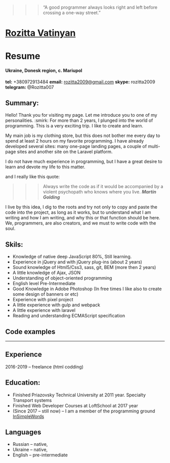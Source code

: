 
>>> “A good programmer always looks right and left before crossing a one-way street.”

# [Rozitta Vatinyan](http://github.com)

# Resume

#### Ukraine, Donesk region, c. Mariupol

**tel:** +380972913484
**email:** rozitta2009@gmail.com
**skype:** rozitta2009
**telegram:** @Rozitta007


## Summary:

<p>Hello! Thank you for visiting my page. Let me introduce you to one of my personalities. :smirk: 
For more than 2 years, I plunged into the world of programming. This is a very exciting trip. I like to create and learn.</p>
<p>My main job is my clothing store, but this does not bother me every day to spend at least 2 hours on my favorite programming. I have already developed several sites: many one-page landing pages, a couple of multi-page sites and another site on the Laravel platform.</p>
<p>I do not have much experience in programming, but I have a great desire to learn and devote my life to this matter.</p>
and I really like this quote:</p>

>>> Always write the code as if it would be accompanied by a violent psychopath who knows where you live.
***Martin Golding***

<p> I live by this idea, I dig to the roots and try not only to copy and paste the code into the project, as long as it works, but to understand what I am writing and how I am writing, and why this or that function should be here. We, programmers, are also creators, and we must to write code with the soul.</p>


## Skils:

* Knowledge of native deep JavaScript 80%, Still learning.
* Experience in jQuery and with jQuery plug-ins (about 2 years)
* Sound knowledge of Html5/Css3, sass, git, BEM (more then 2 years)
* 	A little knowledge of Ajax, JSON
*	Understanding of object-oriented programming
*	English level Pre-Intermediate
*	Good Knowledge in Adobe Photoshop (In free times I like also to create some design of banners or etc)
*	Experience with pixel project
*	A little experience with gulp and webpack
*	A little experience with laravel
*	Reading and understanding ECMAScript specification 



## Code examples

--------------------------------


## Experience
 
2016-2019 – freelance (html codding)


## Education:

*	Finished Priazovsky Technical University at 2011 year. Specialty Transport systems
*	Finished Web Developer Courses at LoftSchool at 2017 year
*	(Since 2017 – still now) – I am a member of the programming ground [InSimpleWords](https://www.youtube.com/channel/UCBIKgIIjlHfLOL1bu9xnN-g/featured) 


## Languages

* Russian – native, 
* Ukraine – native,
* English – pre-intermediate


